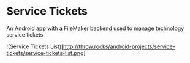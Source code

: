 # Service Tickets

An Android app with a FileMaker backend used to manage technology service tickets.

!(Service Tickets List)[http://throw.rocks/android-projects/service-tickets/service-tickets-list.png]
